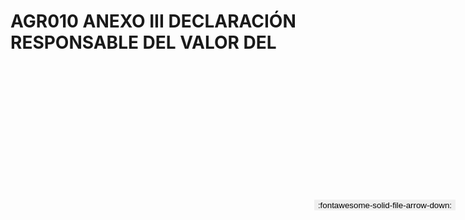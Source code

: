 
# AGR010 ANEXO III DECLARACIÓN RESPONSABLE DEL VALOR DEL

<a href='../AGR010 ANEXO III DECLARACIÓN RESPONSABLE DEL VALOR DEL.pdf' download>
<button class='md-button -primary' 
id='download-btn' style="position: fixed; top: 10%; right: 20px; 
        transform: translateY(-50%); z-index: 1000;  border: none; ">
:fontawesome-solid-file-arrow-down: 
</button>
</a>

<div 
    id='../AGR010 ANEXO III DECLARACIÓN RESPONSABLE DEL VALOR DEL.pdf' 
    data-pdf-url='../AGR010 ANEXO III DECLARACIÓN RESPONSABLE DEL VALOR DEL.pdf'
    style=' width: 100%; height: auto;overflow: auto;'>
</div>

